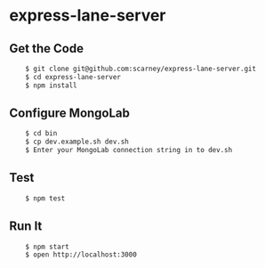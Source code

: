 # express-lane-server

## Get the Code

```bash
    $ git clone git@github.com:scarney/express-lane-server.git
    $ cd express-lane-server
    $ npm install
```
    
## Configure MongoLab

```bash
    $ cd bin
    $ cp dev.example.sh dev.sh
    $ Enter your MongoLab connection string in to dev.sh
```

## Test

```bash
    $ npm test
```

## Run It

```bash
    $ npm start
    $ open http://localhost:3000
```   